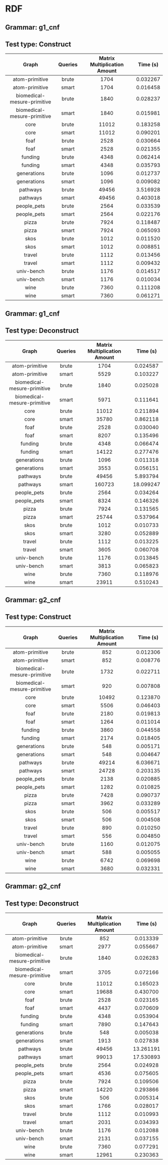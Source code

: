 # RDF

## Grammar: g1_cnf
## Test type: Construct

| Graph | Queries | Matrix Multiplication Amount | Time (s) |
|:-----:|:-------:|:----------------------------:|:--------:|
| atom-primitive | brute | 1704 | 0.032267 |
| atom-primitive | smart | 1704 | 0.016458 |
| biomedical-mesure-primitive | brute | 1840 | 0.028237 |
| biomedical-mesure-primitive | smart | 1840 | 0.015981 |
| core | brute | 11012 | 0.183258 |
| core | smart | 11012 | 0.090201 |
| foaf | brute | 2528 | 0.030664 |
| foaf | smart | 2528 | 0.021355 |
| funding | brute | 4348 | 0.062414 |
| funding | smart | 4348 | 0.035793 |
| generations | brute | 1096 | 0.012737 |
| generations | smart | 1096 | 0.009082 |
| pathways | brute | 49456 | 3.516928 |
| pathways | smart | 49456 | 0.403018 |
| people_pets | brute | 2564 | 0.033539 |
| people_pets | smart | 2564 | 0.022176 |
| pizza | brute | 7924 | 0.118487 |
| pizza | smart | 7924 | 0.065093 |
| skos | brute | 1012 | 0.011520 |
| skos | smart | 1012 | 0.008851 |
| travel | brute | 1112 | 0.013456 |
| travel | smart | 1112 | 0.009432 |
| univ-bench | brute | 1176 | 0.014517 |
| univ-bench | smart | 1176 | 0.010034 |
| wine | brute | 7360 | 0.111208 |
| wine | smart | 7360 | 0.061271 |

## Grammar: g1_cnf
## Test type: Deconstruct

| Graph | Queries | Matrix Multiplication Amount | Time (s) |
|:-----:|:-------:|:----------------------------:|:--------:|
| atom-primitive | brute | 1704 | 0.024587 |
| atom-primitive | smart | 5529 | 0.103227 |
| biomedical-mesure-primitive | brute | 1840 | 0.025028 |
| biomedical-mesure-primitive | smart | 5971 | 0.111641 |
| core | brute | 11012 | 0.211894 |
| core | smart | 35780 | 0.862118 |
| foaf | brute | 2528 | 0.030040 |
| foaf | smart | 8207 | 0.135496 |
| funding | brute | 4348 | 0.066474 |
| funding | smart | 14122 | 0.277476 |
| generations | brute | 1096 | 0.011318 |
| generations | smart | 3553 | 0.056151 |
| pathways | brute | 49456 | 5.893794 |
| pathways | smart | 160723 | 18.099247 |
| people_pets | brute | 2564 | 0.034264 |
| people_pets | smart | 8324 | 0.146326 |
| pizza | brute | 7924 | 0.131565 |
| pizza | smart | 25744 | 0.537964 |
| skos | brute | 1012 | 0.010733 |
| skos | smart | 3280 | 0.052889 |
| travel | brute | 1112 | 0.013225 |
| travel | smart | 3605 | 0.060708 |
| univ-bench | brute | 1176 | 0.013845 |
| univ-bench | smart | 3813 | 0.065823 |
| wine | brute | 7360 | 0.118976 |
| wine | smart | 23911 | 0.510243 |

## Grammar: g2_cnf
## Test type: Construct

| Graph | Queries | Matrix Multiplication Amount | Time (s) |
|:-----:|:-------:|:----------------------------:|:--------:|
| atom-primitive | brute | 852 | 0.012306 |
| atom-primitive | smart | 852 | 0.008776 |
| biomedical-mesure-primitive | brute | 1732 | 0.022711 |
| biomedical-mesure-primitive | smart | 920 | 0.007808 |
| core | brute | 10492 | 0.123870 |
| core | smart | 5506 | 0.046403 |
| foaf | brute | 2180 | 0.019813 |
| foaf | smart | 1264 | 0.011014 |
| funding | brute | 3860 | 0.044558 |
| funding | smart | 2174 | 0.018405 |
| generations | brute | 548 | 0.005171 |
| generations | smart | 548 | 0.004647 |
| pathways | brute | 49214 | 6.036671 |
| pathways | smart | 24728 | 0.203135 |
| people_pets | brute | 2138 | 0.020885 |
| people_pets | smart | 1282 | 0.010825 |
| pizza | brute | 7428 | 0.090737 |
| pizza | smart | 3962 | 0.033289 |
| skos | brute | 506 | 0.005517 |
| skos | smart | 506 | 0.004508 |
| travel | brute | 890 | 0.010250 |
| travel | smart | 556 | 0.004850 |
| univ-bench | brute | 1160 | 0.012075 |
| univ-bench | smart | 588 | 0.005055 |
| wine | brute | 6742 | 0.069698 |
| wine | smart | 3680 | 0.032331 |

## Grammar: g2_cnf
## Test type: Deconstruct

| Graph | Queries | Matrix Multiplication Amount | Time (s) |
|:-----:|:-------:|:----------------------------:|:--------:|
| atom-primitive | brute | 852 | 0.013339 |
| atom-primitive | smart | 2977 | 0.055667 |
| biomedical-mesure-primitive | brute | 1840 | 0.026283 |
| biomedical-mesure-primitive | smart | 3705 | 0.072166 |
| core | brute | 11012 | 0.165023 |
| core | smart | 19688 | 0.430700 |
| foaf | brute | 2528 | 0.023165 |
| foaf | smart | 4437 | 0.070609 |
| funding | brute | 4348 | 0.053904 |
| funding | smart | 7890 | 0.147643 |
| generations | brute | 548 | 0.005038 |
| generations | smart | 1913 | 0.027838 |
| pathways | brute | 49456 | 13.261191 |
| pathways | smart | 99013 | 17.530893 |
| people_pets | brute | 2564 | 0.024928 |
| people_pets | smart | 4536 | 0.075605 |
| pizza | brute | 7924 | 0.109506 |
| pizza | smart | 14220 | 0.293866 |
| skos | brute | 506 | 0.005314 |
| skos | smart | 1766 | 0.028017 |
| travel | brute | 1112 | 0.010993 |
| travel | smart | 2031 | 0.034393 |
| univ-bench | brute | 1176 | 0.012088 |
| univ-bench | smart | 2131 | 0.037155 |
| wine | brute | 7360 | 0.077291 |
| wine | smart | 12961 | 0.230363 |

